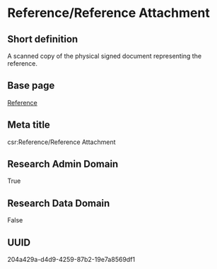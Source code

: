 # Reference/Reference Attachment
## Short definition
A scanned copy of the physical signed document representing the reference.
## Base page
[Reference](../Objects/Reference.md)
## Meta title
csr:Reference/Reference Attachment
## Research Admin Domain
True
## Research Data Domain
False
## UUID
204a429a-d4d9-4259-87b2-19e7a8569df1
